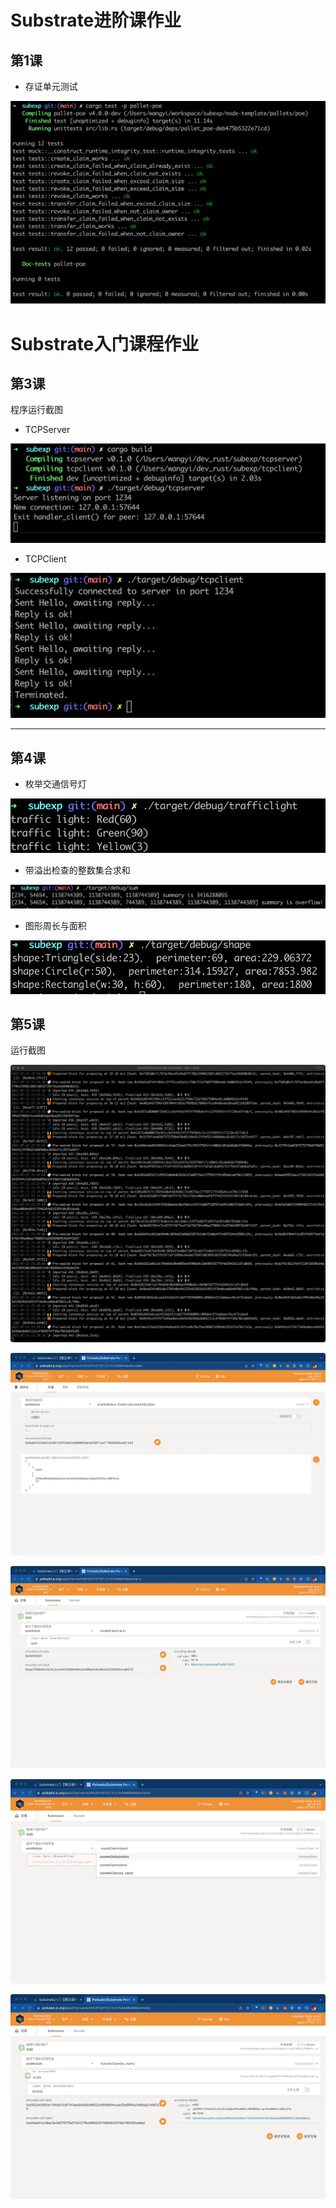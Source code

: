 # Substrate进阶课作业

## 第1课

* 存证单元测试

![存证单元测试截图](/docs/images/adv_course1.jpg)

# Substrate入门课程作业

## 第3课

程序运行截图

* TCPServer

![TCPServer运行截图](/docs/images/tcpserver.jpeg "TCPServer")

* TCPClient

 ![TCPClient运行截图](/docs/images/tcpclient.jpeg "TCPClient")

 ---

## 第4课

* 枚举交通信号灯

![枚举交通信号灯运行截图](/docs/images/trafficlight.jpeg "traffic light")

* 带溢出检查的整数集合求和

![Sum运行截图](/docs/images/sum.jpeg "Sum with overflow check")

* 图形周长与面积

![Shape运行截图](/docs/images/shape.jpeg "Shape")

## 第5课

运行截图

![course5-1](/docs/images/course5-1.jpg "course5-1")

![course5-2](/docs/images/course5-2.jpg "course5-2")

![course5-3](/docs/images/course5-3.jpg "course5-3")

![course5-4](/docs/images/course5-4.jpg "course5-4")

![course5-5](/docs/images/course5-5.jpg "course5-5")
